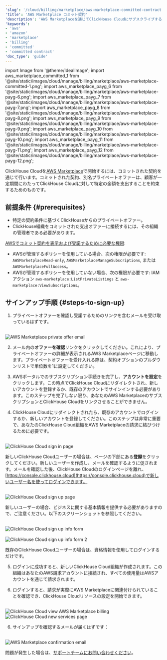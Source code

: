 ```yaml
---
'slug': '/cloud/billing/marketplace/aws-marketplace-committed-contract'
'title': 'AWS Marketplace コミット契約'
'description': 'AWS Marketplaceを通じてClickHouse Cloudにサブスクライブする (Committed Contract)'
'keywords':
- 'aws'
- 'amazon'
- 'marketplace'
- 'billing'
- 'committed'
- 'committed contract'
'doc_type': 'guide'
---
```


import Image from '@theme/IdealImage';
import aws_marketplace_committed_1 from '@site/static/images/cloud/manage/billing/marketplace/aws-marketplace-committed-1.png';
import aws_marketplace_payg_6 from '@site/static/images/cloud/manage/billing/marketplace/aws-marketplace-payg-6.png';
import aws_marketplace_payg_7 from '@site/static/images/cloud/manage/billing/marketplace/aws-marketplace-payg-7.png';
import aws_marketplace_payg_8 from '@site/static/images/cloud/manage/billing/marketplace/aws-marketplace-payg-8.png';
import aws_marketplace_payg_9 from '@site/static/images/cloud/manage/billing/marketplace/aws-marketplace-payg-9.png';
import aws_marketplace_payg_10 from '@site/static/images/cloud/manage/billing/marketplace/aws-marketplace-payg-10.png';
import aws_marketplace_payg_11 from '@site/static/images/cloud/manage/billing/marketplace/aws-marketplace-payg-11.png';
import aws_marketplace_payg_12 from '@site/static/images/cloud/manage/billing/marketplace/aws-marketplace-payg-12.png';

ClickHouse Cloudを[AWS Marketplace](https://aws.amazon.com/marketplace)で開始するには、コミットされた契約を通じて行います。コミットされた契約、別名プライベートオファーは、顧客が一定期間にわたってClickHouse Cloudに対して特定の金額を支出することを約束するためのものです。

## 前提条件 {#prerequisites}

- 特定の契約条件に基づくClickHouseからのプライベートオファー。
- ClickHouse組織をコミットされた支出オファーに接続するには、その組織の管理者である必要があります。

[AWSでコミット契約を表示および受諾するために必要な権限](https://docs.aws.amazon.com/marketplace/latest/buyerguide/private-offers-page.html#private-offers-page-permissions):
- AWSが管理するポリシーを使用している場合、次の権限が必要です: `AWSMarketplaceRead-only`, `AWSMarketplaceManageSubscriptions`, または `AWSMarketplaceFullAccess`。
- AWSが管理するポリシーを使用していない場合、次の権限が必要です: IAMアクション `aws-marketplace:ListPrivateListings` と `aws-marketplace:ViewSubscriptions`。

## サインアップ手順 {#steps-to-sign-up}

1. プライベートオファーを確認し受諾するためのリンクを含むメールを受け取っているはずです。

<br />

<Image img={aws_marketplace_committed_1} size="md" alt="AWS Marketplace private offer email" border/>

<br />

2. メール内の**オファーを確認**リンクをクリックしてください。これにより、プライベートオファーの詳細が表示されるAWS Marketplaceページに移動します。プライベートオファーを受け入れる際は、契約オプションのプルダウンリストで単位数を1に設定してください。

3. AWSポータルでのサブスクリプション手続きを完了し、**アカウントを設定**をクリックします。この時点でClickHouse Cloudにリダイレクトされ、新しいアカウントを登録するか、既存のアカウントでサインインする必要があります。このステップを完了しない限り、あなたのAWS MarketplaceのサブスクリプションとClickHouse Cloudをリンクさせることができません。

4. ClickHouse Cloudにリダイレクトされたら、既存のアカウントでログインするか、新しいアカウントを登録してください。このステップは非常に重要で、あなたのClickHouse Cloud組織をAWS Marketplaceの請求に結びつけるために必要です。

<br />

<Image img={aws_marketplace_payg_6} size="md" alt="ClickHouse Cloud sign in page" border/>

<br />

新しいClickHouse Cloudユーザーの場合は、ページの下部にある**登録**をクリックしてください。新しいユーザーを作成し、メールを確認するように促されます。メールを確認した後、ClickHouse Cloudのログインページを離れ、[https://console.clickhouse.cloud](https://console.clickhouse.cloud)で新しいユーザー名を使ってログインできます。

<br />

<Image img={aws_marketplace_payg_7} size="md" alt="ClickHouse Cloud sign up page" border/>

<br />

新しいユーザーの場合、ビジネスに関する基本情報を提供する必要がありますので、ご注意ください。以下のスクリーンショットを参照してください。

<br />

<Image img={aws_marketplace_payg_8} size="md" alt="ClickHouse Cloud sign up info form" border/>

<br />

<br />

<Image img={aws_marketplace_payg_9} size="md" alt="ClickHouse Cloud sign up info form 2" border/>

<br />

既存のClickHouse Cloudユーザーの場合は、資格情報を使用してログインするだけです。

5. ログインに成功すると、新しいClickHouse Cloud組織が作成されます。この組織はあなたのAWS請求アカウントに接続され、すべての使用量はAWSアカウントを通じて請求されます。

6. ログインすると、請求が実際にAWS Marketplaceに関連付けられていることを確認でき、ClickHouse Cloudリソースの設定を開始できます。

<br />

<Image img={aws_marketplace_payg_10} size="md" alt="ClickHouse Cloud view AWS Marketplace billing" border/>

<br />

<Image img={aws_marketplace_payg_11} size="md" alt="ClickHouse Cloud new services page" border/>

<br />

6. サインアップを確認するメールが届くはずです：

<br />

<Image img={aws_marketplace_payg_12} size="md" alt="AWS Marketplace confirmation email" border/>

<br />

問題が発生した場合は、[サポートチームにお問い合わせください](https://clickhouse.com/support/program)。
